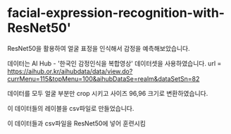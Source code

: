 # facial-expression-recognition-with-ResNet50'

ResNet50을 활용하여 얼굴 표정을 인식해서 감정을 예측해보았습니다. 

데이터는 AI Hub - '한국인 감정인식을 복합영상' 데이터셋을 사용하였습니다. 
url = https://aihub.or.kr/aihubdata/data/view.do?currMenu=115&topMenu=100&aihubDataSe=realm&dataSetSn=82

데이터를 모두 얼굴 부분만 crop 시키고 사이즈 96,96 크기로 변환하였습니다.

이 데이터들의 레이블을 csv파일로 만들었습니다. 

이 데이터들과 csv파일을 ResNet50에 넣어 훈련시킴
